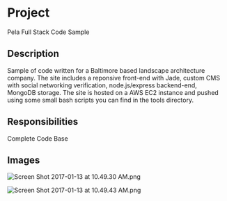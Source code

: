 # Project #

Pela Full Stack Code Sample

## Description ##

Sample of code written for a Baltimore based landscape architecture company. The site includes a reponsive front-end with Jade, custom CMS with social networking verification, node.js/express backend-end, MongoDB storage. The site is hosted on a AWS EC2 instance and pushed using some small bash scripts you can find in the tools directory.

## Responsibilities ##

Complete Code Base

## Images ##

![Screen Shot 2017-01-13 at 10.49.30 AM.png](https://bitbucket.org/repo/Lqjdbg/images/1524072866-Screen%20Shot%202017-01-13%20at%2010.49.30%20AM.png)

![Screen Shot 2017-01-13 at 10.49.43 AM.png](https://bitbucket.org/repo/Lqjdbg/images/3050487579-Screen%20Shot%202017-01-13%20at%2010.49.43%20AM.png)